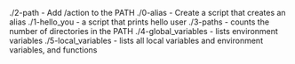 ./2-path - Add /action to the PATH
./0-alias - Create a script that creates an alias ./1-hello_you - a script that prints hello user
./3-paths - counts the number of directories in the PATH
./4-global_variables - lists environment variables
./5-local_variables - lists all local variables and environment variables, and functions
